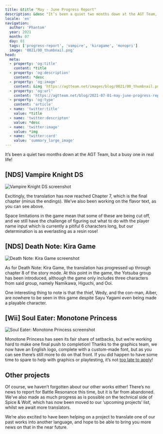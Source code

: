 ```yaml
---
title: &title "May - June Progress Report"
description: &desc "It’s been a quiet two months down at the AGT Team, but a busy one in real life!"
locale: 'en'
navigation:
  author: 'Phantom'
  year: 2021
  month: 07
  day: 01
  tags: ['progress-report', 'vampire', 'kiragame', 'monopri']
  image: '0021/00_thumbnail.png'
head:
  meta:
  - property: 'og:title'
    content: *title
  - property: 'og:description'
    content: *desc
  - property: 'og:image'
    content: &img 'https://agtteam.net/images/blog/0021/00_thumbnail.png'
  - property: 'og:url'
    content: 'https://agtteam.net/blog/2021-07-01-may-june-progress-report'
  - property: 'og:type'
    content: 'article'
  - name: 'twitter:title'
    value: *title
  - name: 'twitter:descripton'
    value: *desc
  - name: 'twitter:image'
    value: *img
  - name: 'twitter:card'
    value: 'summary_large_image'
---
```


It’s been a quiet two months down at the AGT Team, but a busy one in real life!

## \[NDS\] Vampire Knight DS

![Vampire Knight DS screenshot](/images/blog/0021/655517290846208000_0.png)

Excitingly, the translation has now reached Chapter 7, which is the final chapter (minus the endings). We’ve also been working on the flavor text, as you can see above.

Space limitations in the game mean that some of these are being cut off, and we still have the challenge of figuring out what to do with the player name input which is currently a pitiful 6 characters long, but our determination is as everlasting as a resin rose!


## \[NDS\] Death Note: Kira Game

![Death Note: Kira Game screenshot](/images/blog/0021/655517290846208000_1.png)

As for Death Note: Kira Game, the translation has progressed up through chapter 8 of the story mode. At this point in the game, the Yotsuba group has been introduced, although the game only includes three characters from said group, namely Namikawa, Higuchi, and Ooi.

One interesting thing to note is that the thief, Wedy, and the con-man, Aiber, are nowhere to be seen in this game despite Sayu Yagami even being made a playable character.  


## \[Wii\] Soul Eater: Monotone Princess

![Soul Eater: Monotone Princess screenshot](/images/blog/0021/655517290846208000_2.png)

Monotone Princess has seen its fair share of setbacks, but we’re working hard to make one final push to completion! Thanks to the graphics team, we now have an English logo, complete with a custom-made font, but as you can see there’s still more to do on that front. If you did happen to have some time to spare to help with graphics or playtesting, it’s not [too late to apply](https://discord.com/invite/UUF7Zbm)!


## Other projects

Of course, we haven’t forgotten about our other works either! There’s no news to report for Battle Resonance this time, but it is far from abandoned. We’ve also made as much progress as is possible on the technical side of Spice & Wolf, which has now been moved to our ‘upcoming projects’ list, whilst we await more translators.

We’re also excited to have been helping on a project to translate one of our past works into another language, and hope to be able to bring you more news on that in the near future.

